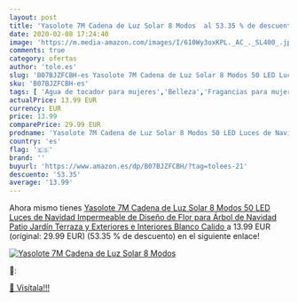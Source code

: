 ```yaml
---
layout: post
title: 'Yasolote 7M Cadena de Luz Solar 8 Modos  al 53.35 % de descuento'
date: 2020-02-08 17:24:40
image: 'https://m.media-amazon.com/images/I/610Wy3oxKPL._AC_._SL400_.jpg'
comments: true
category: ofertas
author: 'tole.es'
slug: 'B07BJZFCBH-es Yasolote 7M Cadena de Luz Solar 8 Modos 50 LED Luces de...'
sku: 'B07BJZFCBH-es'
tags: [ 'Agua de tocador para mujeres','Belleza','Fragancias para mujeres','Instrumentos de percusión para niños','Instrumentos musicales para niños','Juguetes','Juguetes y juegos','Perfumes y fragancias','Productos para el cuidado de la piel','Sets y juegos para el cuidado de la piel','navidad', ]
actualPrice: 13.99 EUR
currency: EUR
price: 13.99
comparePrice: 29.99 EUR
prodname: 'Yasolote 7M Cadena de Luz Solar 8 Modos 50 LED Luces de Navidad Impermeable de Diseño de Flor para Árbol de Navidad  Patio  Jardín  Terraza y Exteriores e Interiores  Blanco Calido '
country: 'es'
flag: '🇪🇸'
brand: ''
buyurl: 'https://www.amazon.es/dp/B07BJZFCBH/?tag=tolees-21'
descuento: '53.35'
average: '13.99'
---
```


Ahora mismo tienes [Yasolote 7M Cadena de Luz Solar 8 Modos 50 LED Luces de Navidad Impermeable de Diseño de Flor para Árbol de Navidad  Patio  Jardín  Terraza y Exteriores e Interiores  Blanco Calido ](https://www.amazon.es/dp/B07BJZFCBH/?tag=tolees-21) a 13.99 EUR (original: 29.99 EUR) (53.35 %  de descuento) en el siguiente enlace!

[![Yasolote 7M Cadena de Luz Solar 8 Modos ](https://m.media-amazon.com/images/I/610Wy3oxKPL._AC_._SL400_.jpg)](https://www.amazon.es/dp/B07BJZFCBH/?tag=tolees-21)

🔎:


[🛒 Visítala!!!](https://www.amazon.es/dp/B07BJZFCBH/?tag=tolees-21)
